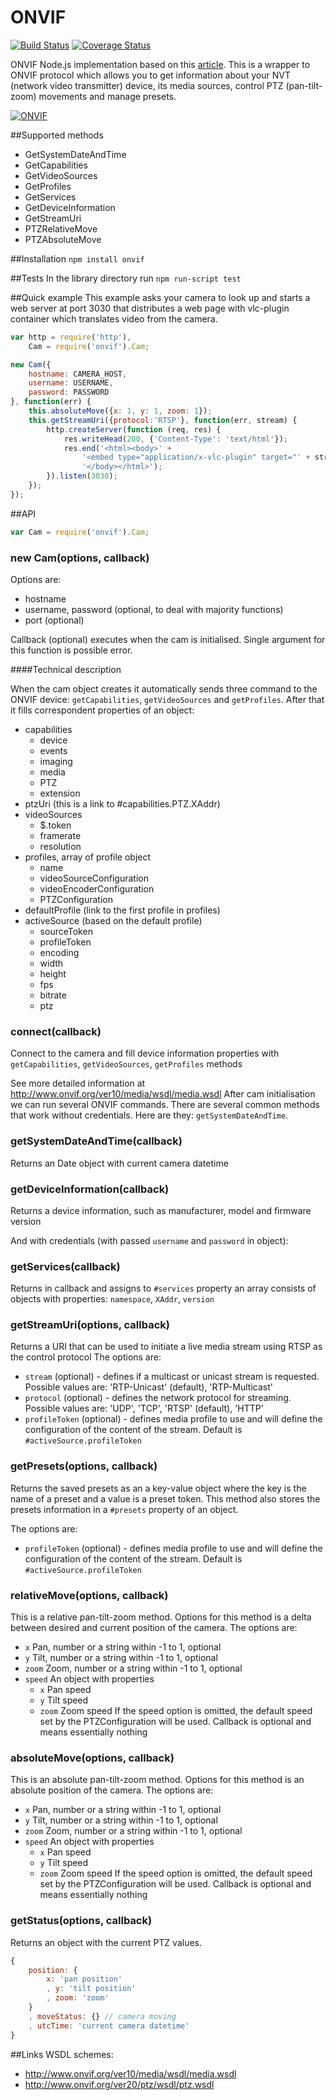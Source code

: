 # ONVIF

[![Build Status](https://travis-ci.org/agsh/onvif.png)](https://travis-ci.org/agsh/onvif)
[![Coverage Status](https://img.shields.io/coveralls/agsh/onvif.svg)](https://coveralls.io/r/agsh/onvif?branch=master)

ONVIF Node.js implementation based on this [article](http://ltoscanolm.hubpages.com/hub/onvif-programming-revealed).
This is a wrapper to ONVIF protocol which allows you to get information about your NVT (network video transmitter)
device, its media sources, control PTZ (pan-tilt-zoom) movements and manage presets.

[![ONVIF](http://www.onvif.org/Portals/_default/Skins/onvif/images/logo-new.jpg)](http://onvif.org)

##Supported methods
* GetSystemDateAndTime
* GetCapabilities
* GetVideoSources
* GetProfiles
* GetServices
* GetDeviceInformation
* GetStreamUri
* PTZRelativeMove
* PTZAbsoluteMove

##Installation
`npm install onvif`

##Tests
In the library directory run `npm run-script test`

##Quick example
This example asks your camera to look up and starts a web server at port 3030 that distributes a web page with vlc-plugin
container which translates video from the camera.
```javascript
var http = require('http'),
	Cam = require('onvif').Cam;

new Cam({
	hostname: CAMERA_HOST,
	username: USERNAME,
	password: PASSWORD
}, function(err) {
	this.absoluteMove({x: 1, y: 1, zoom: 1});
	this.getStreamUri({protocol:'RTSP'}, function(err, stream) {
		http.createServer(function (req, res) {
			res.writeHead(200, {'Content-Type': 'text/html'});
			res.end('<html><body>' +
				'<embed type="application/x-vlc-plugin" target="' + stream.uri + '"></embed>' +
				'</body></html>');
		}).listen(3030);
	});
});
```

##API

```javascript
var Cam = require('onvif').Cam;
```

### new Cam(options, callback)

Options are:
- hostname
- username, password (optional, to deal with majority functions)
- port (optional)

Callback (optional) executes when the cam is initialised. Single argument for this function is possible error.

####Technical description

When the cam object creates it automatically sends three command to the ONVIF device:
`getCapabilities`, `getVideoSources` and `getProfiles`. After that it fills correspondent properties of an object:

+ capabilities
  - device
  - events
  - imaging
  - media
  - PTZ
  - extension
+ ptzUri (this is a link to #capabilities.PTZ.XAddr)
+ videoSources
  - $.token
  - framerate
  - resolution
+ profiles, array of profile object
  - name
  - videoSourceConfiguration
  - videoEncoderConfiguration
  - PTZConfiguration
+ defaultProfile (link to the first profile in profiles)
+ activeSource (based on the default profile)
  - sourceToken
  - profileToken
  - encoding
  - width
  - height
  - fps
  - bitrate
  - ptz

### connect(callback)
Connect to the camera and fill device information properties with `getCapabilities`, `getVideoSources`, `getProfiles` methods

See more detailed information at http://www.onvif.org/ver10/media/wsdl/media.wsdl
After cam initialisation we can run several ONVIF commands.
There are several common methods that work without credentials. Here are they: `getSystemDateAndTime`.

### getSystemDateAndTime(callback)
Returns an Date object with current camera datetime

### getDeviceInformation(callback)
Returns a device information, such as manufacturer, model and firmware version

And with credentials (with passed `username` and `password` in object):

### getServices(callback)
Returns in callback and assigns to `#services` property an array consists of objects with properties: `namespace`, `XAddr`, `version`

### getStreamUri(options, callback)
Returns a URI that can be used to initiate a live media stream using RTSP as the control protocol
The options are:

* `stream` (optional) - defines if a multicast or unicast stream is requested. Possible values are: 'RTP-Unicast' (default), 'RTP-Multicast'
* `protocol` (optional) - defines the network protocol for streaming. Possible values are: 'UDP', 'TCP', 'RTSP' (default), 'HTTP'
* `profileToken` (optional) - defines media profile to use and will define the configuration of the content of the stream. Default is `#activeSource.profileToken`

### getPresets(options, callback)
Returns the saved presets as an a key-value object where the key is the name of a preset and a value is a preset token.
This method also stores the presets information in a `#presets` property of an object.

The options are:

* `profileToken` (optional) - defines media profile to use and will define the configuration of the content of the stream. Default is `#activeSource.profileToken`

### relativeMove(options, callback)
This is a relative pan-tilt-zoom method. Options for this method is a delta between desired and current position of the camera.
The options are:
- `x` Pan, number or a string within -1 to 1, optional
- `y` Tilt, number or a string within -1 to 1, optional
- `zoom` Zoom, number or a string within -1 to 1, optional
- `speed` An object with properties
  * `x` Pan speed
  * `y` Tilt speed
  * `zoom` Zoom speed
  If the speed option is omitted, the default speed set by the PTZConfiguration will be used.
Callback is optional and means essentially nothing

### absoluteMove(options, callback)
This is an absolute pan-tilt-zoom method. Options for this method is an absolute position of the camera.
The options are:
- `x` Pan, number or a string within -1 to 1, optional
- `y` Tilt, number or a string within -1 to 1, optional
- `zoom` Zoom, number or a string within -1 to 1, optional
- `speed` An object with properties
  * `x` Pan speed
  * `y` Tilt speed
  * `zoom` Zoom speed
  If the speed option is omitted, the default speed set by the PTZConfiguration will be used.
Callback is optional and means essentially nothing

### getStatus(options, callback)
Returns an object with the current PTZ values.
```javascript
{
	position: {
		x: 'pan position'
		, y: 'tilt position'
		, zoom: 'zoom'
	}
	, moveStatus: {} // camera moving
	, utcTime: 'current camera datetime'
}
```

##Links
WSDL schemes:
- http://www.onvif.org/ver10/media/wsdl/media.wsdl
- http://www.onvif.org/ver20/ptz/wsdl/ptz.wsdl